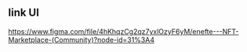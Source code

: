 ## link UI 
https://www.figma.com/file/4hKhqzCg2qz7yxlOzyF6yM/enefte---NFT-Marketplace-(Community)?node-id=31%3A4


